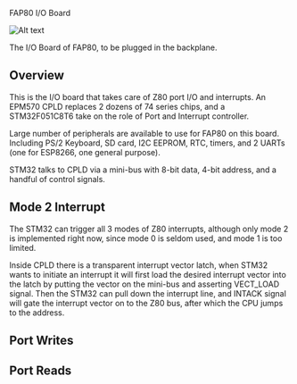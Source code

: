 FAP80 I/O Board

![Alt text](http://i.imgur.com/Ii25Azt.jpg)

The I/O Board of FAP80, to be plugged in the backplane.

## Overview

This is the I/O board that takes care of Z80 port I/O and interrupts. An EPM570 CPLD replaces 2 dozens of 74 series chips, and a STM32F051C8T6 take on the role of Port and Interrupt controller.

Large number of peripherals are available to use for FAP80 on this board. Including PS/2 Keyboard, SD card, I2C EEPROM, RTC, timers, and 2 UARTs (one for ESP8266, one general purpose). 

STM32 talks to CPLD via a mini-bus with 8-bit data, 4-bit address, and a handful of control signals.

## Mode 2 Interrupt

The STM32 can trigger all 3 modes of Z80 interrupts, although only mode 2 is implemented right now, since mode 0 is seldom used, and mode 1 is too limited.

Inside CPLD there is a transparent interrupt vector latch, when STM32 wants to initiate an interrupt it will first load the desired interrupt vector into the latch by putting the vector on the mini-bus and asserting VECT_LOAD signal. Then the STM32 can pull down the interrupt line, and INTACK signal will gate the interrupt vector on to the Z80 bus, after which the CPU jumps to the address.

## Port Writes

## Port Reads
